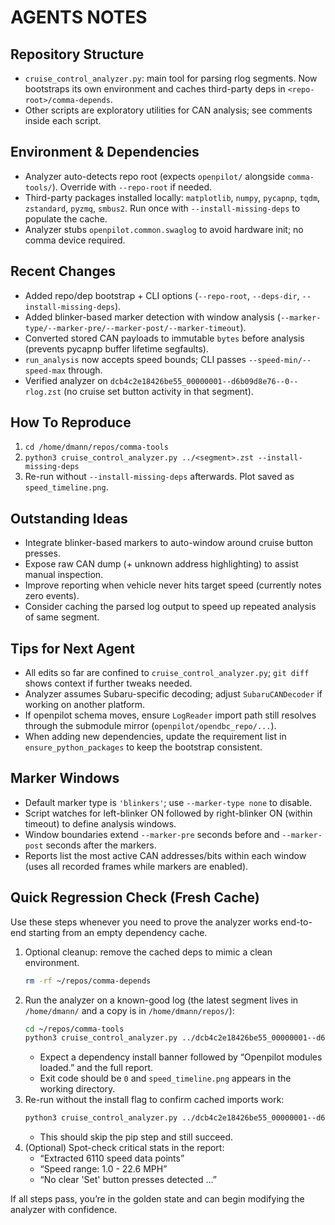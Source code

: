 # AGENTS NOTES

## Repository Structure
- `cruise_control_analyzer.py`: main tool for parsing rlog segments. Now bootstraps its own environment and caches third-party deps in `<repo-root>/comma-depends`.
- Other scripts are exploratory utilities for CAN analysis; see comments inside each script.

## Environment & Dependencies
- Analyzer auto-detects repo root (expects `openpilot/` alongside `comma-tools/`). Override with `--repo-root` if needed.
- Third-party packages installed locally: `matplotlib`, `numpy`, `pycapnp`, `tqdm`, `zstandard`, `pyzmq`, `smbus2`. Run once with `--install-missing-deps` to populate the cache.
- Analyzer stubs `openpilot.common.swaglog` to avoid hardware init; no comma device required.

## Recent Changes
- Added repo/dep bootstrap + CLI options (`--repo-root`, `--deps-dir`, `--install-missing-deps`).
- Added blinker-based marker detection with window analysis (`--marker-type/--marker-pre/--marker-post/--marker-timeout`).
- Converted stored CAN payloads to immutable `bytes` before analysis (prevents pycapnp buffer lifetime segfaults).
- `run_analysis` now accepts speed bounds; CLI passes `--speed-min/--speed-max` through.
- Verified analyzer on `dcb4c2e18426be55_00000001--d6b09d8e76--0--rlog.zst` (no cruise set button activity in that segment).

## How To Reproduce
1. `cd /home/dmann/repos/comma-tools`
2. `python3 cruise_control_analyzer.py ../<segment>.zst --install-missing-deps`
3. Re-run without `--install-missing-deps` afterwards. Plot saved as `speed_timeline.png`.

## Outstanding Ideas
- Integrate blinker-based markers to auto-window around cruise button presses.
- Expose raw CAN dump (+ unknown address highlighting) to assist manual inspection.
- Improve reporting when vehicle never hits target speed (currently notes zero events).
- Consider caching the parsed log output to speed up repeated analysis of same segment.

## Tips for Next Agent
- All edits so far are confined to `cruise_control_analyzer.py`; `git diff` shows context if further tweaks needed.
- Analyzer assumes Subaru-specific decoding; adjust `SubaruCANDecoder` if working on another platform.
- If openpilot schema moves, ensure `LogReader` import path still resolves through the submodule mirror (`openpilot/opendbc_repo/...`).
- When adding new dependencies, update the requirement list in `ensure_python_packages` to keep the bootstrap consistent.

## Marker Windows
- Default marker type is `'blinkers'`; use `--marker-type none` to disable.
- Script watches for left-blinker ON followed by right-blinker ON (within timeout) to define analysis windows.
- Window boundaries extend `--marker-pre` seconds before and `--marker-post` seconds after the markers.
- Reports list the most active CAN addresses/bits within each window (uses all recorded frames while markers are enabled).


## Quick Regression Check (Fresh Cache)
Use these steps whenever you need to prove the analyzer works end-to-end starting from an empty dependency cache.

1. Optional cleanup: remove the cached deps to mimic a clean environment.
   ```bash
   rm -rf ~/repos/comma-depends
   ```
2. Run the analyzer on a known-good log (the latest segment lives in `/home/dmann/` and a copy is in `/home/dmann/repos/`):
   ```bash
   cd ~/repos/comma-tools
   python3 cruise_control_analyzer.py ../dcb4c2e18426be55_00000001--d6b09d8e76--0--rlog.zst --install-missing-deps
   ```
   - Expect a dependency install banner followed by “Openpilot modules loaded.” and the full report.
   - Exit code should be `0` and `speed_timeline.png` appears in the working directory.
3. Re-run without the install flag to confirm cached imports work:
   ```bash
   python3 cruise_control_analyzer.py ../dcb4c2e18426be55_00000001--d6b09d8e76--0--rlog.zst
   ```
   - This should skip the pip step and still succeed.
4. (Optional) Spot-check critical stats in the report:
   - “Extracted 6110 speed data points”
   - “Speed range: 1.0 - 22.6 MPH”
   - “No clear 'Set' button presses detected …”

If all steps pass, you’re in the golden state and can begin modifying the analyzer with confidence.
